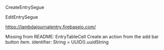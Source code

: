 CreateEntrySegue

EditEntrySegue

https://lambdajournalentry.firebaseio.com/

Missing from README:
EntryTableCell
Create an action from the add bar button item.
identifier: String = UUID().uuidString
